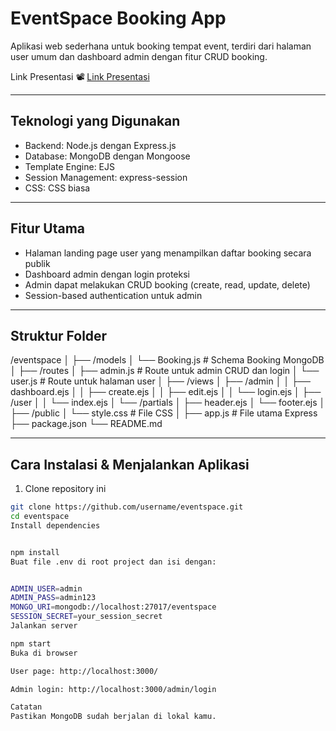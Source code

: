 # EventSpace Booking App

Aplikasi web sederhana untuk booking tempat event, terdiri dari halaman user umum dan dashboard admin dengan fitur CRUD booking.

Link Presentasi
📽️ [Link Presentasi](https://youtu.be/WtOH4AigSUk)


---

## Teknologi yang Digunakan

- Backend: Node.js dengan Express.js
- Database: MongoDB dengan Mongoose
- Template Engine: EJS
- Session Management: express-session
- CSS: CSS biasa

---

## Fitur Utama

- Halaman landing page user yang menampilkan daftar booking secara publik
- Dashboard admin dengan login proteksi
- Admin dapat melakukan CRUD booking (create, read, update, delete)
- Session-based authentication untuk admin

---

## Struktur Folder

/eventspace
│
├── /models
│ └── Booking.js # Schema Booking MongoDB
│
├── /routes
│ ├── admin.js # Route untuk admin CRUD dan login
│ └── user.js # Route untuk halaman user
│
├── /views
│ ├── /admin
│ │ ├── dashboard.ejs
│ │ ├── create.ejs
│ │ ├── edit.ejs
│ │ └── login.ejs
│ ├── /user
│ │ └── index.ejs
│ └── /partials
│ ├── header.ejs
│ └── footer.ejs
│
├── /public
│ └── style.css # File CSS
│
├── app.js # File utama Express
├── package.json
└── README.md

---

## Cara Instalasi & Menjalankan Aplikasi

1. Clone repository ini

```bash
git clone https://github.com/username/eventspace.git
cd eventspace
Install dependencies


npm install
Buat file .env di root project dan isi dengan:


ADMIN_USER=admin
ADMIN_PASS=admin123
MONGO_URI=mongodb://localhost:27017/eventspace
SESSION_SECRET=your_session_secret
Jalankan server

npm start
Buka di browser

User page: http://localhost:3000/

Admin login: http://localhost:3000/admin/login

Catatan
Pastikan MongoDB sudah berjalan di lokal kamu.
